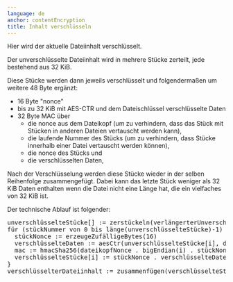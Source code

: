 ```yaml
---
language: de
anchor: contentEncryption
title: Inhalt verschlüsseln
---
```

<p class="lead">Hier wird der aktuelle Dateiinhalt verschlüsselt.</p>

Der unverschlüsselte Dateiinhalt wird in mehrere Stücke zerteilt, jede bestehend aus 32 KiB.

Diese Stücke werden dann jeweils verschlüsselt und folgendermaßen um weitere 48 Byte ergänzt:

<ul>
  <li>16 Byte "nonce"</li>
  <li>bis zu 32 KiB mit AES-CTR und dem Dateischlüssel verschlüsselte Daten</li>
  <li>
    32 Byte MAC über
    <ul>
      <li>die nonce aus dem Dateikopf (um zu verhindern, dass das Stück mit Stücken in anderen Dateien vertauscht werden kann),</li>
      <li>die laufende Nummer des Stücks (um zu verhindern, dass Stücke innerhalb einer Datei vertauscht werden können),</li>
      <li>die nonce des Stücks und</li>
      <li>die verschlüsselten Daten,</li>
    </ul>
  </li>
</ul>

Nach der Verschlüsselung werden diese Stücke wieder in der selben Reihenfolge zusammengefügt. Dabei kann das letzte Stück weniger als 32 KiB Daten enthalten wenn die Datei nicht eine Länge hat, die ein vielfaches von 32 KiB ist.

Der technische Ablauf ist folgender:

<pre>
unverschlüsselteStücke[] := zerstückeln(verlängerterUnverschlüsselterDateiinhalt, 32KiB)
für (stückNummer von 0 bis länge(unverschlüsselteStücke)-1) {
  stückNonce := erzeugeZufälligeBytes(16)
  verschlüsselteDaten := aesCtr(unverschlüsselteStücke[i], dateischlüssel, stückNonce)
  mac := hmacSha256(dateikopfNonce . bigEndian(i) . stückNonce . verschlüsselteDaten, macHauptschlüssel)
  verschlüsselteStücke[i] := stückNonce . verschlüsselteDaten . mac
}
verschlüsselterDateiinhalt := zusammenfügen(verschlüsselteStücke[])
</pre>
